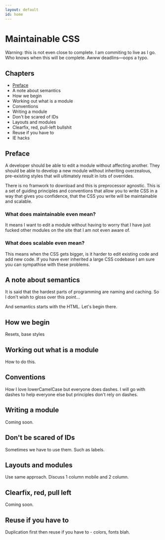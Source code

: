 ```yaml
---
layout: default
id: home
---
```


# Maintainable CSS

Warning: this is not even close to complete. I am commiting to live as I go. Who knows when this will be complete. Awww deadlins&mdash;oops a typo.

## Chapters

- [Preface](#preface)
- A note about semantics
- How we begin
- Working out what is a module
- Conventions
- Writing a module
- Don't be scared of IDs
- Layouts and modules
- Clearfix, red, pull-left bullshit
- Reuse if you have to
- IE hacks

## Preface

A developer should be able to edit a module without affecting another. They should be able to develop a new module without inheriting overzealous, pre-existing styles that will ultimately result in lots of overrides.

There is no framwork to download and this is preprocessor agnostic. This is a set of guiding principles and conventions that allow you to write CSS in a way that gives you confidence, that the CSS you write will be maintainable and scalable.

### What does maintainable even mean?

It means I want to edit a module without having to worry that I have just fucked other modules on the site that I am not even aware of.

### What does scalable even mean?

This means when the CSS gets bigger, is it harder to edit existing code and add new code. If you have ever inherited a large CSS codebase I am sure you can sympathise with these problems.

## A note about semantics

It is said that the hardest parts of programming are naming and caching. So I don't wish to gloss over this point...

And semantics starts with the HTML. Let's begin there.

## How we begin

Resets, base styles

## Working out what is a module

How to do this.

## Conventions

How I love lowerCamelCase but everyone does dashes. I will go with dashes to help everyone else but principles don't rely on dashes.

## Writing a module

Coming soon.

## Don't be scared of IDs

Sometimes we have to use them. Such as labels.

## Layouts and modules

Use same approach. Discuss 1 column mobile and 2 column.

## Clearfix, red, pull left

Coming soon.

## Reuse if you have to

Duplication first then reuse if you have to - colors, fonts blah.
